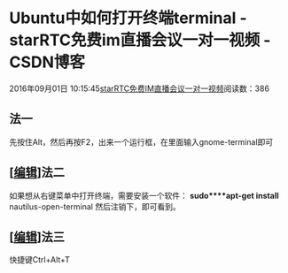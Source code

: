 # Ubuntu中如何打开终端terminal - starRTC免费im直播会议一对一视频 - CSDN博客
2016年09月01日 10:15:45[starRTC免费IM直播会议一对一视频](https://me.csdn.net/elesos)阅读数：386
## 法一
先按住Alt，然后再按F2，出来一个运行框，在里面输入gnome-terminal即可
## [[编辑](http://192.168.1.100/wiki_elesos_com/index.php?title=Ubuntu%E4%B8%AD%E5%A6%82%E4%BD%95%E6%89%93%E5%BC%80%E7%BB%88%E7%AB%AFterminal&action=edit&section=2)]法二
如果想从右键菜单中打开终端，需要安装一个软件：
**sudo****apt-get install** nautilus-open-terminal
然后注销下，即可看到。
## [[编辑](http://192.168.1.100/wiki_elesos_com/index.php?title=Ubuntu%E4%B8%AD%E5%A6%82%E4%BD%95%E6%89%93%E5%BC%80%E7%BB%88%E7%AB%AFterminal&action=edit&section=3)]法三
快捷键Ctrl+Alt+T
